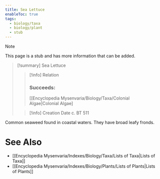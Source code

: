 ```yaml
---
title: Sea Lettuce
enableToc: true
tags:
  - biology/taxa
  - biology/plant
  - stub
---
```


> [!note]
> This page is a stub and has more information that can be added.

> [!summary] Sea Lettuce
> > [!info] Relation
> > ### Succeeds:
> > [[Encyclopedia Mysenvaria/Biology/Taxa/Colonial Algae|Colonial Algae]
>
> > [!info] Creation Date
> > c. BT 511

Common seaweed found in coastal waters. They have broad leafy fronds.

# See Also
- [[Encyclopedia Mysenvaria/Indexes/Biology/Taxa/Lists of Taxa|Lists of Taxa]]
- [[Encyclopedia Mysenvaria/Indexes/Biology/Plants/Lists of Plants|Lists of Plants]]
